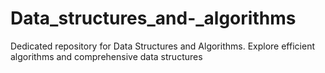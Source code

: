 # Data_structures_and-_algorithms
Dedicated repository for Data Structures and Algorithms. Explore efficient algorithms and comprehensive data structures

